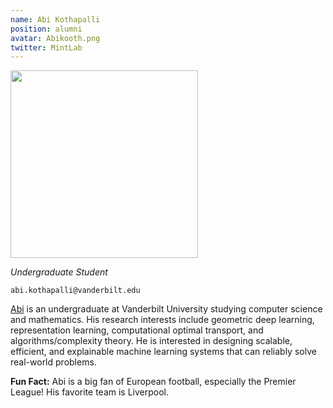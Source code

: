 ```yaml
---
name: Abi Kothapalli
position: alumni
avatar: Abikooth.png
twitter: MintLab
---
```


<img width="300" src="{{site.baseurl}}/images/people/{{page.avatar}}" data-action="zoom">

_Undergraduate Student_<br>

<i class="fa fa-envelope-o"></i> `abi.kothapalli@vanderbilt.edu`

[Abi](https://abi-kothapalli.github.io/) is an undergraduate at Vanderbilt University studying computer science and mathematics. His research interests include geometric deep learning, representation learning, computational optimal transport, and algorithms/complexity theory. He is interested in designing scalable, efficient, and explainable machine learning systems that can reliably solve real-world problems.

**Fun Fact:** Abi is a big fan of European football, especially the Premier League! His favorite team is Liverpool. 
